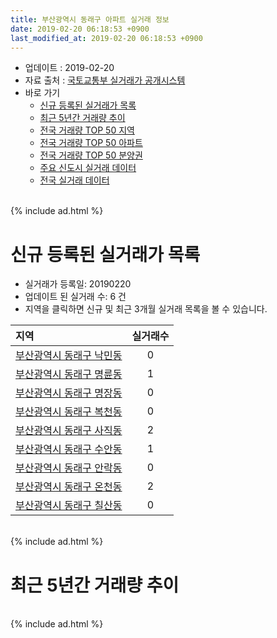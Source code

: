 ```yaml
---
title: 부산광역시 동래구 아파트 실거래 정보
date: 2019-02-20 06:18:53 +0900
last_modified_at: 2019-02-20 06:18:53 +0900
---
```


* 업데이트 : 2019-02-20
* 자료 출처 : [국토교통부 실거래가 공개시스템](http://rt.molit.go.kr)
* 바로 가기
    * [신규 등록된 실거래가 목록](#신규-등록된-실거래가-목록)
    * [최근 5년간 거래량 추이](#최근-5년간-거래량-추이)
    * [전국 거래량 TOP 50 지역](https://inasie.github.io/apt-trade-info/최근-3개월-전국에서-가장-거래가-많이-발생한-지역)
    * [전국 거래량 TOP 50 아파트](https://inasie.github.io/apt-trade-info/최근-3개월-전국에서-가장-거래가-많이-발생한-아파트)
    * [전국 거래량 TOP 50 분양권](https://inasie.github.io/apt-trade-info/최근-3개월-전국에서-가장-거래가-많이-발생한-분양권)
    * [주요 신도시 실거래 데이터](https://inasie.github.io/apt-trade-info/주요-신도시)
    * [전국 실거래 데이터](https://inasie.github.io/apt-trade-info/전국)

<br>
{% include ad.html %}
<br>

# 신규 등록된 실거래가 목록
* 실거래가 등록일: 20190220
* 업데이트 된 실거래 수: 6 건
* 지역을 클릭하면 신규 및 최근 3개월 실거래 목록을 볼 수 있습니다.


|지역|실거래수|
|:---|:---:|
|[부산광역시 동래구 낙민동](https://inasie.github.io/apt-trade-info/부산광역시-동래구-낙민동)|0|
|[부산광역시 동래구 명륜동](https://inasie.github.io/apt-trade-info/부산광역시-동래구-명륜동)|1|
|[부산광역시 동래구 명장동](https://inasie.github.io/apt-trade-info/부산광역시-동래구-명장동)|0|
|[부산광역시 동래구 복천동](https://inasie.github.io/apt-trade-info/부산광역시-동래구-복천동)|0|
|[부산광역시 동래구 사직동](https://inasie.github.io/apt-trade-info/부산광역시-동래구-사직동)|2|
|[부산광역시 동래구 수안동](https://inasie.github.io/apt-trade-info/부산광역시-동래구-수안동)|1|
|[부산광역시 동래구 안락동](https://inasie.github.io/apt-trade-info/부산광역시-동래구-안락동)|0|
|[부산광역시 동래구 온천동](https://inasie.github.io/apt-trade-info/부산광역시-동래구-온천동)|2|
|[부산광역시 동래구 칠산동](https://inasie.github.io/apt-trade-info/부산광역시-동래구-칠산동)|0|


<br>
{% include ad.html %}
<br>

# 최근 5년간 거래량 추이


<div style="width:100%;">
    <canvas id="deal_progress" height="200"></canvas>
</div>

<script>
new Chart(document.getElementById("deal_progress"), {
    type: 'line',
    data: {
        labels: ['201402','201403','201404','201405','201406','201407','201408','201409','201410','201411','201412','201501','201502','201503','201504','201505','201506','201507','201508','201509','201510','201511','201512','201601','201602','201603','201604','201605','201606','201607','201608','201609','201610','201611','201612','201701','201702','201703','201704','201705','201706','201707','201708','201709','201710','201711','201712','201801','201802','201803','201804','201805','201806','201807','201808','201809','201810','201811','201812','201901','201902'],
        datasets: [{
            label: '매매',
            pointRadius: 1,
            data: [338, 425, 280, 290, 259, 244, 268, 340, 396, 338, 355, 421, 293, 589, 472, 398, 376, 336, 278, 319, 473, 370, 250, 192, 182, 300, 323, 287, 321, 349, 372, 457, 567, 377, 286, 181, 273, 298, 276, 331, 325, 260, 196, 178, 168, 168, 126, 237, 212, 317, 143, 187, 180, 145, 192, 181, 193, 172, 124, 113, 20],
            borderColor: "rgba(255, 201, 14, 1)",
            backgroundColor: "rgba(255, 201, 14, 0.5)",
            fill: false,
            lineTension: 0
        },{
            label: '전월세',
            pointRadius: 1,
            data: [202, 198, 149, 175, 132, 135, 140, 144, 172, 170, 197, 170, 158, 200, 180, 196, 199, 172, 183, 223, 291, 246, 322, 281, 193, 214, 175, 177, 152, 177, 168, 191, 244, 218, 216, 238, 269, 237, 183, 190, 172, 223, 176, 216, 157, 222, 200, 218, 209, 295, 229, 211, 201, 218, 195, 161, 226, 220, 178, 159, 46],
            borderColor: "rgba(0, 141, 185, 1)",
            backgroundColor: "rgba(0, 141, 185, 0.5)",
            fill: false,
            lineTension: 0
        }
        ]
    },
    options: {
        responsive: true,
        title: {
            display: false
        },
        tooltips: {
            mode: 'index',
            intersect: false
        },
        hover: {
            mode: 'nearest',
            intersect: true
        },
        scales: {
            xAxes: [{
                display: true,
                scaleLabel: {
                    display: true,
                    labelString: '년/월'
                }
            }],
            yAxes: [{
                display: true,
                ticks: {
                    suggestedMin: 0,
                },
                scaleLabel: {
                    display: true,
                    labelString: '실거래 수'
                }
            }]
        }
    }
});

</script>


<br>
{% include ad.html %}
<br>

